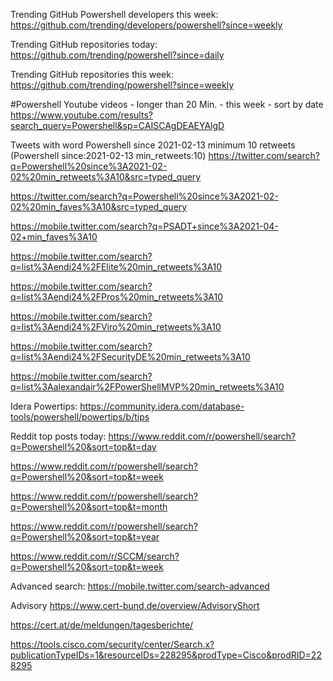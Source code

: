 Trending GitHub Powershell developers this week:
https://github.com/trending/developers/powershell?since=weekly

Trending GitHub repositories today:
https://github.com/trending/powershell?since=daily

Trending GitHub repositories this week:
https://github.com/trending/powershell?since=weekly

#Powershell Youtube videos - longer than 20 Min. - this week - sort by date
https://www.youtube.com/results?search_query=Powershell&sp=CAISCAgDEAEYAlgD

Tweets with word Powershell since 2021-02-13 minimum 10 retweets (Powershell since:2021-02-13 min_retweets:10)
https://twitter.com/search?q=Powershell%20since%3A2021-02-02%20min_retweets%3A10&src=typed_query

https://twitter.com/search?q=Powershell%20since%3A2021-02-02%20min_faves%3A10&src=typed_query

https://mobile.twitter.com/search?q=PSADT+since%3A2021-04-02+min_faves%3A10

https://mobile.twitter.com/search?q=list%3Aendi24%2FElite%20min_retweets%3A10

https://mobile.twitter.com/search?q=list%3Aendi24%2FPros%20min_retweets%3A10

https://mobile.twitter.com/search?q=list%3Aendi24%2FViro%20min_retweets%3A10

https://mobile.twitter.com/search?q=list%3Aendi24%2FSecurityDE%20min_retweets%3A10

https://mobile.twitter.com/search?q=list%3Aalexandair%2FPowerShellMVP%20min_retweets%3A10

Idera Powertips:
https://community.idera.com/database-tools/powershell/powertips/b/tips

Reddit top posts today:
https://www.reddit.com/r/powershell/search?q=Powershell%20&sort=top&t=day

https://www.reddit.com/r/powershell/search?q=Powershell%20&sort=top&t=week

https://www.reddit.com/r/powershell/search?q=Powershell%20&sort=top&t=month

https://www.reddit.com/r/powershell/search?q=Powershell%20&sort=top&t=year

https://www.reddit.com/r/SCCM/search?q=Powershell%20&sort=top&t=week

Advanced search:
https://mobile.twitter.com/search-advanced

Advisory 
https://www.cert-bund.de/overview/AdvisoryShort

https://cert.at/de/meldungen/tagesberichte/

https://tools.cisco.com/security/center/Search.x?publicationTypeIDs=1&resourceIDs=228295&prodType=Cisco&prodRID=228295
